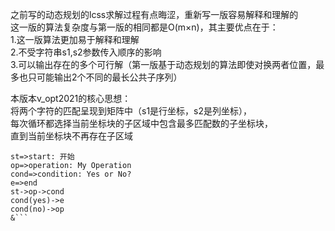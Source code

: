 之前写的动态规划的lcss求解过程有点晦涩，重新写一版容易解释和理解的  
这一版的算法复杂度与第一版的相同都是O(m×n)，其主要优点在于：  
1.这一版算法更加易于解释和理解  
2.不受字符串s1,s2参数传入顺序的影响  
3.可以输出存在的多个可行解（第一版基于动态规划的算法即使对换两者位置，最多也只可能输出2个不同的最长公共子序列）  

本版本v_opt2021的核心思想：  
将两个字符的匹配呈现到矩阵中（s1是行坐标，s2是列坐标），  
每次循环都选择当前坐标块的子区域中包含最多匹配数的子坐标块，  
直到当前坐标块不再存在子区域  

```flow  
st=>start: 开始  
op=>operation: My Operation  
cond=>condition: Yes or No?  
e=>end  
st->op->cond  
cond(yes)->e  
cond(no)->op  
&```
